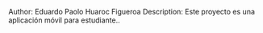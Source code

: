 Author: Eduardo Paolo Huaroc Figueroa
Description: Este proyecto es una aplicación móvil para estudiante..
